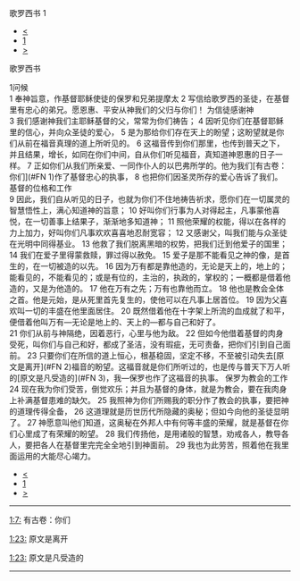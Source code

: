 ﻿





 歌罗西书 1




* [<](bible/PHP04.md)
* [1](bible/COL.md)
* [>](bible/COL02.md)



歌罗西书 
 
1问候  
1 奉神旨意，作基督耶稣使徒的保罗和兄弟提摩太 
2 写信给歌罗西的圣徒，在基督里有忠心的弟兄。愿恩惠、平安从神我们的父归与你们！ 为信徒感谢神  
3 我们感谢神我们主耶稣基督的父，常常为你们祷告； 
4 因听见你们在基督耶稣里的信心，并向众圣徒的爱心， 
5 是为那给你们存在天上的盼望；这盼望就是你们从前在福音真理的道上所听见的。 
6 这福音传到你们那里，也传到普天之下，并且结果，增长，如同在你们中间，自从你们听见福音，真知道神恩惠的日子一样。 
7 正如你们从我们所亲爱、一同作仆人的以巴弗所学的。他为我们[有古卷：你们](#FN
1)作了基督忠心的执事， 
8 也把你们因圣灵所存的爱心告诉了我们。 基督的位格和工作  
9 因此，我们自从听见的日子，也就为你们不住地祷告祈求，愿你们在一切属灵的智慧悟性上，满心知道神的旨意； 
10 好叫你们行事为人对得起主，凡事蒙他喜悦，在一切善事上结果子，渐渐地多知道神； 
11 照他荣耀的权能，得以在各样的力上加力，好叫你们凡事欢欢喜喜地忍耐宽容； 
12 又感谢父，叫我们能与众圣徒在光明中同得基业。 
13 他救了我们脱离黑暗的权势，把我们迁到他爱子的国里； 
14 我们在爱子里得蒙救赎，罪过得以赦免。 
15 爱子是那不能看见之神的像，是首生的，在一切被造的以先。 
16 因为万有都是靠他造的，无论是天上的，地上的；能看见的，不能看见的；或是有位的，主治的，执政的，掌权的；一概都是借着他造的，又是为他造的。 
17 他在万有之先；万有也靠他而立。 
18 他也是教会全体之首。他是元始，是从死里首先复生的，使他可以在凡事上居首位。 
19 因为父喜欢叫一切的丰盛在他里面居住。 
20 既然借着他在十字架上所流的血成就了和平，便借着他叫万有—无论是地上的、天上的—都与自己和好了。  
21 你们从前与神隔绝，因着恶行，心里与他为敌。 
22 但如今他借着基督的肉身受死，叫你们与自己和好，都成了圣洁，没有瑕疵，无可责备，把你们引到自己面前。 
23 只要你们在所信的道上恒心，根基稳固，坚定不移，不至被引动失去[原文是离开](#FN
2)福音的盼望。这福音就是你们所听过的，也是传与普天下万人听的[原文是凡受造的](#FN
3)，我—保罗也作了这福音的执事。 保罗为教会的工作  
24 现在我为你们受苦，倒觉欢乐；并且为基督的身体，就是为教会，要在我肉身上补满基督患难的缺欠。 
25 我照神为你们所赐我的职分作了教会的执事，要把神的道理传得全备， 
26 这道理就是历世历代所隐藏的奥秘；但如今向他的圣徒显明了。 
27 神愿意叫他们知道，这奥秘在外邦人中有何等丰盛的荣耀，就是基督在你们心里成了有荣耀的盼望。 
28 我们传扬他，是用诸般的智慧，劝戒各人，教导各人，要把各人在基督里完完全全地引到神面前。 
29 我也为此劳苦，照着他在我里面运用的大能尽心竭力。 
* [<](bible/PHP04.md)
* [1](bible/COL.md)
* [>](bible/COL02.md)





---


[1:7:](#V7)
有古卷：你们


[1:23:](#V23)
原文是离开


[1:23:](#V23)
原文是凡受造的




---









